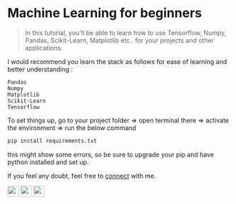 # Machine Learning for beginners 
> In this tutorial, you'll be able to learn how to use Tensorflow, Numpy, Pandas, Scikit-Learn, Matplotlib etc.. for your projects and other applications.

I would recommend you learn the stack as follows for ease of learning and better understanding :
```
Pandas
Numpy
Matplotlib
Scikit-Learn
Tensorflow
```

To set things up, go to your project folder => open terminal there => activate the environment => run the below command
```bash
pip install requirements.txt
```
this might show some errors, so be sure to upgrade your pip and have python installed and set up. 


If you feel any doubt, feel free to [connect](https://www.instagram.com/shimeon.alakkal) with me.


[<img src="https://www.flaticon.com/svg/static/icons/svg/1384/1384015.svg" width="25" color="111111"/>](https://www.instagram.com/shimron.alakkal)       [<img src="https://www.flaticon.com/svg/static/icons/svg/1051/1051333.svg" width="25"/>](https://www.linkedin.com/in/shimron-alakkal-884831196/)   [<img src="https://www.flaticon.com/svg/static/icons/svg/1384/1384012.svg" width="25"/>](https://www.youtube.com/channel/UCJml00OHo83sbAWGGdobLhg)
